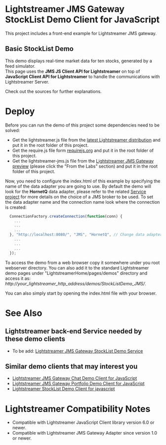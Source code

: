 # Lightstreamer JMS Gateway StockList Demo Client for JavaScript #

This project includes a front-end example for Lightstreamer JMS gateway.

## Basic StockList Demo ##

This demo displays real-time market data for ten stocks, generated by a feed simulator.<br>
This page uses the <b>JMS JS Client API for Lightstreamer</b> on top of <b>JavaScript Client API for Lightstreamer</b> to handle the communications with Lightstreamer Server.<br>

Check out the sources for further explanations. 

# Deploy #

Before you can run the demo of this project some dependencies need to be solved:

-  Get the lightstreamer.js file from the [latest Lightstreamer distribution](http://www.lightstreamer.com/download) and put it in the root folder of this project.
-  Get the require.js file form [requirejs.org](http://requirejs.org/docs/download.html) and put it in the root folder of this project.
-  Get the lightstreamer-jms.js file from the [Lightstreamer JMS Gateway preview](http://www.lightstreamer.com/download) (please click the "From the Labs" section) and put it in the root folder of this project.

Now, you need to configure the index.html of this example by specifying the name of the data adapter you are going to use. By default the demo will look for the <b>HornetQ</b> data adapter, please refer to the related [Service project]() for more details on the choice of a JMS broker to be used. 
To set the data adapter name and the connection name look where the connection is created:

```js
  ConnectionFactory.createConnection(function(conn) {
    ...
    ...
    ...
  }, "http://localhost:8080/", "JMS", "HornetQ", // Change data adapter here
    ...
    ...
    ...
  });
```

To access the demo from a web browser copy it somewhere under you root webserver directory. You can also add it to the standard Lightstreamer demo pages under "LightstreamerHome/pages/demos" directory and access it as: <i>http://_your_lightstreamer_http_address_/demos/StockListDemo_JMS/</i>.

You can also simply start by opening the index.html file with your browser.


# See Also #

## Lightstreamer back-end Service needed by these demo clients ##

* To be add: [Lightstreamer JMS Gateway StockList Demo Service]()

## Similar demo clients that may interest you ##

* [Lightstreamer JMS Gateway Chat Demo Client for JavaScript](https://github.com/Weswit/Lightstreamer-JMS-example-Chat-client-javascript)
* [Lightstreamer JMS Gateway Portfolio Demo Client for JavaScript](https://github.com/Weswit/Lightstreamer-JMS-example-Portfolio-client-javascript)
* [Lightstreamer StockList Demo Client for javascript](https://github.com/Weswit/Lightstreamer-example-StockList-client-javascript)

# Lightstreamer Compatibility Notes #

- Compatible with Lightstreamer JavaScript Client library version 6.0 or newer.
- Compatible with Lightstreamer JMS Gateway Adapter since version 1.0 or newer.
